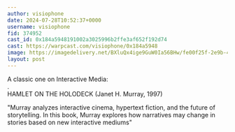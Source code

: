 ```yaml
---
author: visiophone
date: 2024-07-28T10:52:37+0000
username: visiophone
fid: 374952
cast_id: 0x184a5948191002a3025996b2ffe3af652f192d74
cast: https://warpcast.com/visiophone/0x184a5948
image: https://imagedelivery.net/BXluQx4ige9GuW0Ia56BHw/fe00f25f-2e9b-4b8c-c5ab-6182c3ae3200/original
layout: post
---
```

A classic one on Interactive Media:  
.  
HAMLET ON THE HOLODECK (Janet H. Murray, 1997)  
  
"Murray analyzes interactive cinema, hypertext fiction, and the future of storytelling. In this book, Murray explores how narratives may change in stories based on new interactive mediums"  

<img src='https://imagedelivery.net/BXluQx4ige9GuW0Ia56BHw/fe00f25f-2e9b-4b8c-c5ab-6182c3ae3200/original' alt='' referrerpolicy='no-referrer'/>